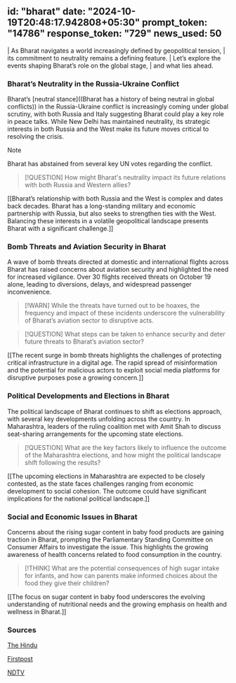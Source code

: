 
id: "bharat"
date: "2024-10-19T20:48:17.942808+05:30"
prompt_token: "14786"
response_token: "729"
news_used: 50
------
|  As Bharat navigates a world increasingly defined by geopolitical tension,
|  its commitment to neutrality remains a defining feature.
|  Let’s explore the events shaping Bharat’s role on the global stage,
|  and what lies ahead.


### Bharat’s Neutrality in the Russia-Ukraine Conflict

Bharat’s [neutral stance]((Bharat has a history of being neutral in global conflicts)) in the Russia-Ukraine conflict is increasingly coming under global scrutiny, with both Russia and Italy suggesting Bharat could play a key role in peace talks. While New Delhi has maintained neutrality, its strategic interests in both Russia and the West make its future moves critical to resolving the crisis. 

> [!NOTE]
> Bharat has abstained from several key UN votes regarding the conflict. 

> [!QUESTION]
> How might Bharat's neutrality impact its future relations with both Russia and Western allies?

[[Bharat’s relationship with both Russia and the West is complex and dates back decades.  Bharat has a long-standing military and economic partnership with Russia, but also seeks to strengthen ties with the West. Balancing these interests in a volatile geopolitical landscape presents Bharat with a significant challenge.]]

### Bomb Threats and Aviation Security in Bharat

A wave of bomb threats directed at domestic and international flights across Bharat has raised concerns about aviation security and highlighted the need for increased vigilance. Over 30 flights received threats on October 19 alone, leading to diversions, delays, and widespread passenger inconvenience. 

> [!WARN]
> While the threats have turned out to be hoaxes, the frequency and impact of these incidents
>  underscore the vulnerability of Bharat’s aviation sector to disruptive acts.

> [!QUESTION]
> What steps can be taken to enhance security and deter future threats to Bharat’s aviation sector?

[[The recent surge in bomb threats highlights the challenges of protecting critical infrastructure in a digital age.  The rapid spread of misinformation and the potential for malicious actors to exploit social media platforms for disruptive purposes pose a growing concern.]]

### Political Developments and Elections in Bharat

The political landscape of Bharat continues to shift as elections approach, with several key developments unfolding across the country. In Maharashtra, leaders of the ruling coalition met with Amit Shah to discuss seat-sharing arrangements for the upcoming state elections. 

> [!QUESTION]
> What are the key factors likely to influence the outcome of the Maharashtra elections,
>  and how might the political landscape shift following the results?

[[The upcoming elections in Maharashtra are expected to be closely contested, as the state faces challenges ranging from economic development to social cohesion.  The outcome could have significant implications for the national political landscape.]]

### Social and Economic Issues in Bharat

Concerns about the rising sugar content in baby food products are gaining traction in Bharat, prompting the Parliamentary Standing Committee on Consumer Affairs to investigate the issue. This highlights the growing awareness of health concerns related to food consumption in the country.

> [!THINK]
> What are the potential consequences of high sugar intake for infants, and how can
>  parents make informed choices about the food they give their children?

[[The focus on sugar content in baby food underscores the evolving understanding of nutritional needs and the growing emphasis on health and wellness in Bharat.]]

### Sources

[The Hindu](https://www.thehindu.com/)

[Firstpost](https://www.firstpost.com/)

[NDTV](https://www.ndtv.com/) 

